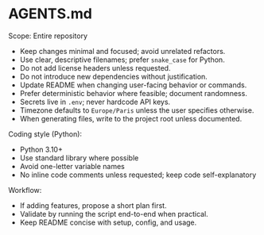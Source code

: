 # AGENTS.md

Scope: Entire repository

- Keep changes minimal and focused; avoid unrelated refactors.
- Use clear, descriptive filenames; prefer `snake_case` for Python.
- Do not add license headers unless requested.
- Do not introduce new dependencies without justification.
- Update README when changing user-facing behavior or commands.
- Prefer deterministic behavior where feasible; document randomness.
- Secrets live in `.env`; never hardcode API keys.
- Timezone defaults to `Europe/Paris` unless the user specifies otherwise.
- When generating files, write to the project root unless documented.

Coding style (Python):
- Python 3.10+
- Use standard library where possible
- Avoid one-letter variable names
- No inline code comments unless requested; keep code self-explanatory

Workflow:
- If adding features, propose a short plan first.
- Validate by running the script end-to-end when practical.
- Keep README concise with setup, config, and usage.